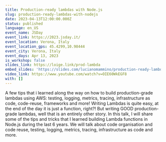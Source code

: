 ```yaml
---
title: Production-ready lambdas with Node.js
slug: production-ready-lambdas-with-nodejs
date: 2023-04-13T12:00:00.000Z
status: published
language: en_US
event_name: JSDay
event_link: https://2023.jsday.it/
event_location: Verona, Italy
event_location_gps: 45.4299,10.98444
event_city: Verona, Italy
event_days: Apr 13, 2023
is_workshop: false
slides_link: https://loige.link/prod-lambda
embed_slides: 'https://slides.com/lucianomammino/production-ready-lambdas-with-nodejs-jsday-2023/embed'
video_link: https://www.youtube.com/watch?v=OIE60WkEGF8
with: []
---
```


A few tips that i learned along the way on how to build production-grade lambdas using AWS: testing, logging, metrics, tracing, infrastructure as code, code-reuse, frameworks and more! Writing Lambdas is quite easy, at the end of the day it is just a function, right?! But writing GOOD production-grade lambdas, well that is an entirely other story. In this talk, I will share some of the tips and tricks that I learned building Lambda functions in Node.js during the last 6 years. We will talk about code organisation and code reuse, testing, logging, metrics, tracing, infrastructure as code and more.
